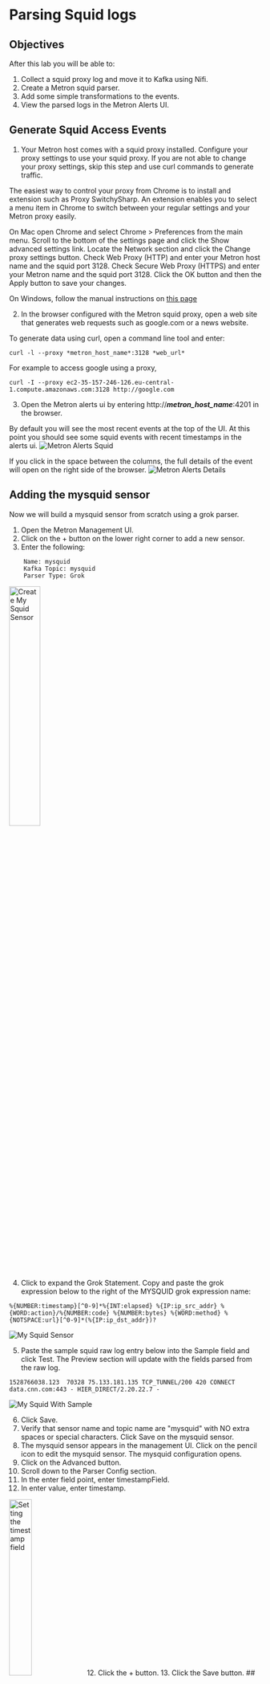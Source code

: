 ﻿# Parsing Squid logs
## Objectives
After this lab you will be able to:
 1. Collect a squid proxy log and move it to Kafka using Nifi.
 2. Create a Metron squid parser.
 3. Add some simple transformations to the events.
 4. View the parsed logs in the Metron Alerts UI.
## Generate Squid Access Events
1. Your Metron host comes with a squid proxy installed.   Configure your proxy settings to use your squid proxy.  If you are not able to change your proxy settings, skip this step and use curl commands to generate traffic.  

The easiest way to control your proxy from Chrome is to install and extension such as Proxy SwitchySharp.  An extension enables you to select a menu item in Chrome to switch between your regular settings and your Metron proxy easily.   

On Mac open Chrome and select Chrome > Preferences from the main menu.  Scroll to the bottom of the settings page and click the Show advanced settings link.  Locate the Network section and click the Change proxy settings button.   Check Web Proxy (HTTP) and enter your Metron host name and the squid port 3128.  Check Secure Web Proxy (HTTPS) and enter your Metron name and the squid port 3128.  Click the OK button and then the Apply button to save your changes. 

On Windows, follow the manual instructions on [this page](http://www.dummies.com/computers/operating-systems/windows-10/how-to-set-up-a-proxy-in-windows-10/)



2. In the browser configured with the Metron squid proxy, open a web site that generates web requests such as google.com or a news website.  

To generate data using curl, open a command line tool and enter:
```
curl -l --proxy *metron_host_name*:3128 *web_url*
```
 
For example to access google using a proxy, 
```
curl -I --proxy ec2-35-157-246-126.eu-central-1.compute.amazonaws.com:3128 http://google.com
```

3. Open the Metron alerts ui by entering http://***metron_host_name***:4201 in the browser. 

By default you will see the most recent events at the top of the UI.  At this point you should see some squid events with recent timestamps in the alerts ui.
![Metron Alerts Squid](images/metron_alerts_squid.png)

If you click in the space between the columns, the full details of the event will open on the right side of the browser.
![Metron Alerts Details](images/metron_alerts_details.png)

## Adding the  mysquid sensor
Now we will build a mysquid sensor from scratch using a grok parser. 
1. Open the Metron Management UI.
2. Click on the + button on the lower right corner to add a new sensor.
3. Enter the following:
```
	Name: mysquid
	Kafka Topic: mysquid
	Parser Type: Grok
```

<img src="images/mysquid_create_sensor.png" width="35%" height="35%" title="Create My Squid Sensor">

4. Click to expand the Grok Statement.   Copy and paste the grok expression below to the right of the MYSQUID grok expression name:

```
%{NUMBER:timestamp}[^0-9]*%{INT:elapsed} %{IP:ip_src_addr} %{WORD:action}/%{NUMBER:code} %{NUMBER:bytes} %{WORD:method} %{NOTSPACE:url}[^0-9]*(%{IP:ip_dst_addr})?
```
![My Squid Sensor](images/mysquid_grok.png)


5. Paste the sample squid raw log entry below into the Sample field and click Test.  The Preview section will update with the fields parsed from the raw log.

```
1528766038.123  70328 75.133.181.135 TCP_TUNNEL/200 420 CONNECT data.cnn.com:443 - HIER_DIRECT/2.20.22.7 -
```

![My Squid With Sample](images/mysquid_grok_sample.png)

6. Click Save.
7. Verify that sensor name and topic name are "mysquid" with NO extra spaces or special characters.  Click Save on the mysquid sensor.
7. The mysquid sensor appears in the management UI.  Click on the pencil icon to edit the mysquid sensor.  The mysquid configuration opens.
8. Click on the Advanced button.   
9. Scroll down to the Parser Config section.   
10.  In the enter field point, enter timestampField.
11. In enter value, enter timestamp.

<img src="images/timestamp_parser_config.png" width="30%" height="30%" title="Setting the timestamp field">
12. Click the + button. 
13. Click the Save button.
## Installing the mysquid index template
After events are enriched and triaged, metron stores the events in an index.  The index template specifies how to interpret the metron events and how to index strings using either a keyword or full text search.
1. Enter the Kibana url in the browser:
http://***metron_host_name***:5000
2. Select Dev Tools from the left hand side of the kibana page.  The Dev Tools console is an easy way to interact with the index REST api.  If the Welcome window appears, click the Get to work button.

<img src="images/kibana_get_working.png" width="60%" height="60%" title="Kibana Get to Work">

3. Paste the following command into the left side of Dev Tools window:
![Kibana Dev Tools](images/kibana_create_es_template.png)

```
PUT _template/mysquid 
{
    "template": "mysquid_index*",
    "settings": {},
    "mappings": {
      "mysquid_doc": {
        "dynamic_templates": [
          {
            "geo_location_point": {
              "match": "enrichments:geo:*:location_point",
              "match_mapping_type": "*",
              "mapping": {
                "type": "geo_point"
              }
            }
          },
          {
            "geo_country": {
              "match": "enrichments:geo:*:country",
              "match_mapping_type": "*",
              "mapping": {
                "type": "keyword"
              }
            }
          },
          {
            "geo_city": {
              "match": "enrichments:geo:*:city",
              "match_mapping_type": "*",
              "mapping": {
                "type": "keyword"
              }
            }
          },
          {
            "geo_location_id": {
              "match": "enrichments:geo:*:locID",
              "match_mapping_type": "*",
              "mapping": {
                "type": "keyword"
              }
            }
          },
          {
            "geo_dma_code": {
              "match": "enrichments:geo:*:dmaCode",
              "match_mapping_type": "*",
              "mapping": {
                "type": "keyword"
              }
            }
          },
          {
            "geo_postal_code": {
              "match": "enrichments:geo:*:postalCode",
              "match_mapping_type": "*",
              "mapping": {
                "type": "keyword"
              }
            }
          },
          {
            "geo_latitude": {
              "match": "enrichments:geo:*:latitude",
              "match_mapping_type": "*",
              "mapping": {
                "type": "float"
              }
            }
          },
          {
            "geo_longitude": {
              "match": "enrichments:geo:*:longitude",
              "match_mapping_type": "*",
              "mapping": {
                "type": "float"
              }
            }
          },
          {
            "timestamps": {
              "match": "*:ts",
              "match_mapping_type": "*",
              "mapping": {
                "type": "date",
                "format": "epoch_millis"
              }
            }
          },
          {
            "threat_triage_score": {
              "mapping": {
                "type": "float"
              },
              "match": "threat:triage:*score",
              "match_mapping_type": "*"
            }
          },
          {
            "threat_triage_reason": {
              "mapping": {
                "type": "text",
                "fielddata": "true"
              },
              "match": "threat:triage:rules:*:reason",
              "match_mapping_type": "*"
            }
          }
        ],
        "properties": {
          "action": {
            "type": "keyword"
          },
          "bytes": {
            "type": "long"
          },
          "code": {
            "type": "long"
          },
          "domain_without_subdomains": {
            "type": "keyword"
          },
          "elapsed": {
            "type": "long"
          },
          "full_hostname": {
            "type": "keyword"
          },
          "guid": {
            "type": "keyword"
          },
          "ip_dst_addr": {
            "type": "ip"
          },
          "ip_src_addr": {
            "type": "ip"
          },
          "is_alert": {
            "type": "keyword"
          },
          "is_potential_typosquat": {
            "type": "boolean"
          },
          "method": {
            "type": "keyword"
          },
          "original_text": {
            "type": "text"
          },
          "source:type": {
            "type": "keyword"
          },
          "timestamp": {
            "type": "date",
            "format": "epoch_millis"
          },
          "url": {
            "type": "keyword"
          },
          "alert": {
            "type": "nested"
          }
        }
      }
    }
  }
```

4. Press the green play button.   The result on the right hand side of the screen will show "acknowledged" : true
## Starting the mysquid sensor
1. Return to the Metron Management UI.
2. Push the play button on the mysquid sensor to start the parser.
## Moving squid access.log lines to Kafka for processing by Metron
1. Enter the Nifi URL in your browser:
 http://***metron_host_name***:9090/nifi/
2. The Nifi flow on the canvas tails the squid access.log and sends the lines to the PublishKafka.  PublishKafka breaks the log sample into individual lines and writes each line as a Kafka message to the squid topic.
<img src="images/nifi_01.png" width="50%" height="50%" title="Original Nifi Flow">

3. Right click on the PublishSquidToMetron processor and select Copy.

4. Right click on an empty area of the canvas and select Paste.  
![Pasted Nifi PublishSquidToMetron](images/nifi_02.png)

5. Right click on the copy of PublishSquidToMetron and select Configure.

6. Click on the Settings tab and change the name to PublishMySquidToMetron.
<img src="images/nifi_04.png" width="60%" height="60%" title="Change Processor Name">

7. Click the Properties tab and change Topic Name to mysquid.
<img src="images/nifi_03.png" width="60%" height="60%" title="Change Topic Name">

8. Click Apply to save the changes.

9. Hover the cursor over the Read Squid Log processor until the connect icon appears.   Click and drag the flow to the middle of the PublishMySquidToMetron.  Drop the cursor and the Create Connection dialog appears.
<img src="images/nifi_05.png" width="50%" height="50%" title="Create Connection">

10. Click Add.

11. The flow should look as below:
<img src="images/nifi_06.png" width="60%" height="60%" title="Flow with Mysquid">

12.  The flow can now write squid data to both topics or either topic.  It will be easier to see what is happening if we stop writing to the squid topic.   
13. Right click on PublishSquidToMetron and select Stop.
14. Right click on PublishMySquidToMetron and select Start.
<img src="images/nifi_complete_mysquid_started.png" width="60%" height="60%" title="Mysquid Complete Flow">

15. Squid events should now be flowing to the mysquid sensor.
16. Set the browser to use the Metron proxy to try out the mysquid parser.
17. Open Metron Alerts UI.  The Metron Alerts UI will now show mysquid events.
<img src="images/alerts_ui_mysquid.png" width="75%" height="75%" title="Alerts UI with mysquid events">

18.  Congratulations!  You are now ingesting squid logs.  The next step is to add enrichments.

## References

[Metron Run Book](https://docs.hortonworks.com/HDPDocuments/HCP1/HCP-1.5.0/bk_runbook/bk_runbook.pdf)

[Metron Source Code](https://github.com/apache/metron)
